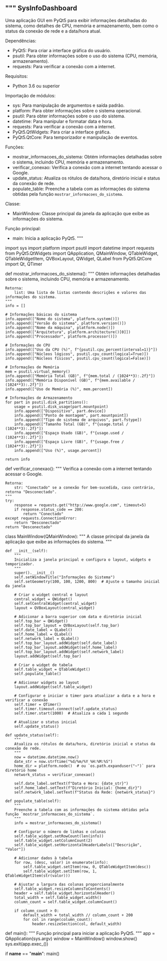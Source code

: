 """
SysInfoDashboard
----------------
Uma aplicação GUI em PyQt5 para exibir informações detalhadas do sistema, como detalhes de CPU, memória e armazenamento,
bem como o status da conexão de rede e a data/hora atual.

Dependências:
- PyQt5: Para criar a interface gráfica do usuário.
- psutil: Para obter informações sobre o uso do sistema (CPU, memória, armazenamento).
- requests: Para verificar a conexão com a internet.

Requisitos:
- Python 3.6 ou superior

Importação de módulos:
- sys: Para manipulação de argumentos e saída padrão.
- platform: Para obter informações sobre o sistema operacional.
- psutil: Para obter informações sobre o uso do sistema.
- datetime: Para manipular e formatar data e hora.
- requests: Para verificar a conexão com a internet.
- PyQt5.QtWidgets: Para criar a interface gráfica.
- PyQt5.QtCore: Para temporizador e manipulação de eventos.

Funções:
- mostrar_informacoes_do_sistema: Obtém informações detalhadas sobre o sistema, incluindo CPU, memória e armazenamento.
- verificar_conexao: Verifica a conexão com a internet tentando acessar o Google.
- update_status: Atualiza os rótulos de data/hora, diretório inicial e status da conexão de rede.
- populate_table: Preenche a tabela com as informações do sistema obtidas pela função `mostrar_informacoes_do_sistema`.

Classe:
- MainWindow: Classe principal da janela da aplicação que exibe as informações do sistema.

Função principal:
- main: Inicia a aplicação PyQt5.
"""

import sys
import platform
import psutil
import datetime
import requests
from PyQt5.QtWidgets import QApplication, QMainWindow, QTableWidget, QTableWidgetItem, QVBoxLayout, QWidget, QLabel
from PyQt5.QtCore import Qt, QTimer

def mostrar_informacoes_do_sistema():
    """
    Obtém informações detalhadas sobre o sistema, incluindo CPU, memória e armazenamento.
    
    Retorna:
        list: Uma lista de listas contendo descrições e valores das informações do sistema.
    """
    info = []

    # Informações básicas do sistema
    info.append(["Nome do sistema", platform.system()])
    info.append(["Versão do sistema", platform.version()])
    info.append(["Nome da máquina", platform.node()])
    info.append(["Arquitetura", platform.architecture()[0]])
    info.append(["Processador", platform.processor()])

    # Informações de CPU
    info.append(["Uso da CPU (%)", f"{psutil.cpu_percent(interval=1)}"])
    info.append(["Núcleos lógicos", psutil.cpu_count(logical=True)])
    info.append(["Núcleos físicos", psutil.cpu_count(logical=False)])

    # Informações de Memória
    mem = psutil.virtual_memory()
    info.append(["Memória Total (GB)", f"{mem.total / (1024**3):.2f}"])
    info.append(["Memória Disponível (GB)", f"{mem.available / (1024**3):.2f}"])
    info.append(["Uso de Memória (%)", mem.percent])

    # Informações de Armazenamento
    for part in psutil.disk_partitions():
        usage = psutil.disk_usage(part.mountpoint)
        info.append(["Dispositivo", part.device])
        info.append(["Ponto de montagem", part.mountpoint])
        info.append(["Tipo de sistema de arquivos", part.fstype])
        info.append(["Tamanho Total (GB)", f"{usage.total / (1024**3):.2f}"])
        info.append(["Espaço Usado (GB)", f"{usage.used / (1024**3):.2f}"])
        info.append(["Espaço Livre (GB)", f"{usage.free / (1024**3):.2f}"])
        info.append(["Uso (%)", usage.percent])

    return info

def verificar_conexao():
    """
    Verifica a conexão com a internet tentando acessar o Google.
    
    Retorna:
        str: "Conectado" se a conexão for bem-sucedida, caso contrário, retorna "Desconectado".
    """
    try:
        response = requests.get("http://www.google.com", timeout=5)
        if response.status_code == 200:
            return "Conectado"
    except requests.ConnectionError:
        return "Desconectado"
    return "Desconectado"

class MainWindow(QMainWindow):
    """
    A classe principal da janela da aplicação que exibe as informações do sistema.
    """

    def __init__(self):
        """
        Inicializa a janela principal e configura o layout, widgets e temporizador.
        """
        super().__init__()
        self.setWindowTitle("Informações do Sistema")
        self.setGeometry(100, 100, 1200, 800)  # Ajuste o tamanho inicial da janela

        # Criar o widget central e layout
        central_widget = QWidget()
        self.setCentralWidget(central_widget)
        layout = QVBoxLayout(central_widget)

        # Adicionar a barra superior com data e diretório inicial
        self.top_bar = QWidget()
        self.top_bar_layout = QVBoxLayout(self.top_bar)
        self.date_label = QLabel()
        self.home_label = QLabel()
        self.network_label = QLabel()
        self.top_bar_layout.addWidget(self.date_label)
        self.top_bar_layout.addWidget(self.home_label)
        self.top_bar_layout.addWidget(self.network_label)
        layout.addWidget(self.top_bar)

        # Criar o widget de tabela
        self.table_widget = QTableWidget()
        self.populate_table()

        # Adicionar widgets ao layout
        layout.addWidget(self.table_widget)

        # Configurar e iniciar o timer para atualizar a data e a hora e verificar a conexão
        self.timer = QTimer()
        self.timer.timeout.connect(self.update_status)
        self.timer.start(1000)  # Atualiza a cada 1 segundo

        # Atualizar o status inicial
        self.update_status()

    def update_status(self):
        """
        Atualiza os rótulos de data/hora, diretório inicial e status da conexão de rede.
        """
        now = datetime.datetime.now()
        date_str = now.strftime("%d/%m/%Y %H:%M:%S")
        home_dir = platform.node()  # ou `os.path.expanduser("~")` para diretório home
        network_status = verificar_conexao()

        self.date_label.setText(f"Data e Hora: {date_str}")
        self.home_label.setText(f"Diretório Inicial: {home_dir}")
        self.network_label.setText(f"Status da Rede: {network_status}")

    def populate_table(self):
        """
        Preenche a tabela com as informações do sistema obtidas pela função `mostrar_informacoes_do_sistema`.
        """
        info = mostrar_informacoes_do_sistema()
        
        # Configurar o número de linhas e colunas
        self.table_widget.setRowCount(len(info))
        self.table_widget.setColumnCount(2)
        self.table_widget.setHorizontalHeaderLabels(["Descrição", "Valor"])
        
        # Adicionar dados à tabela
        for row, (desc, valor) in enumerate(info):
            self.table_widget.setItem(row, 0, QTableWidgetItem(desc))
            self.table_widget.setItem(row, 1, QTableWidgetItem(str(valor)))

        # Ajustar a largura das colunas proporcionalmente
        self.table_widget.resizeColumnsToContents()
        header = self.table_widget.horizontalHeader()
        total_width = self.table_widget.width()
        column_count = self.table_widget.columnCount()
        
        if column_count > 0:
            default_width = total_width // column_count + 200
            for col in range(column_count):
                header.resizeSection(col, default_width)

def main():
    """
    Função principal para iniciar a aplicação PyQt5.
    """
    app = QApplication(sys.argv)
    window = MainWindow()
    window.show()
    sys.exit(app.exec_())

if __name__ == "__main__":
    main()
